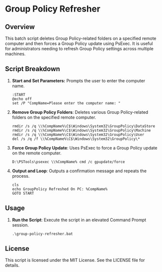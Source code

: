# Group Policy Refresher

## Overview
This batch script deletes Group Policy-related folders on a specified remote computer and then forces a Group Policy update using PsExec. It is useful for administrators needing to refresh Group Policy settings across multiple machines.

## Script Breakdown
1. **Start and Set Parameters:**
   Prompts the user to enter the computer name.
   ```batch
   :START
   @echo off
   set /P "CompName=Please enter the computer name: "
   ```

2. **Remove Group Policy Folders**: Deletes various Group Policy-related folders on the specified remote computer.
   ```batch
   rmdir /s /q \\%CompName%\C$\Windows\System32\GroupPolicy\DataStore
   rmdir /s /q \\%CompName%\C$\Windows\System32\GroupPolicy\Machine
   rmdir /s /q \\%CompName%\C$\Windows\System32\GroupPolicy\User
   del /s /q /f \\%CompName%\C$\Windows\System32\GroupPolicy\*
   ```

3. **Force Group Policy Update**: Uses PsExec to force a Group Policy update on the remote computer.
   ```batch
   D:\PSTools\psexec \\%CompName% cmd /c gpupdate/force
   ```

4. **Output and Loop**: Outputs a confirmation message and repeats the process.
   ```batch
   cls
   echo GroupPolicy Refreshed On PC: %CompName%
   GOTO START
   ```

## Usage

1. **Run the Script**: Execute the script in an elevated Command Prompt session.
   ```vbscript
   .\group-policy-refresher.bat

   ```


## License
This script is licensed under the MIT License. See the LICENSE file for details.


